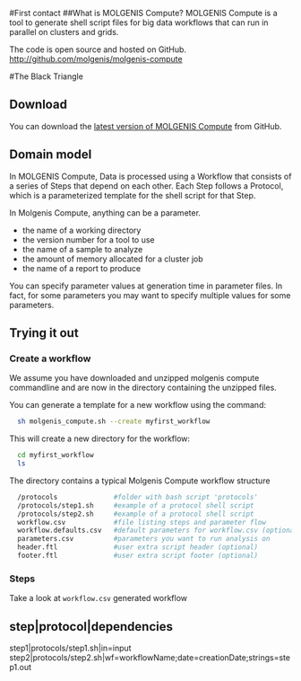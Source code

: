 #First contact
##What is MOLGENIS Compute?
MOLGENIS Compute is a tool to generate shell script files for big data workflows that can run in parallel on clusters and grids.

The code is open source and hosted on GitHub.
http://github.com/molgenis/molgenis-compute

#The Black Triangle

## Download
You can download the [latest version of MOLGENIS Compute](https://github.com/molgenis/molgenis-compute/releases) from GitHub.

## Domain model
In MOLGENIS Compute, Data is processed using a Workflow that consists of a series of Steps that depend on each other. Each Step follows a Protocol, which is a parameterized template for the shell script for that Step.

In Molgenis Compute, anything can be a parameter.

* the name of a working directory
* the version number for a tool to use
* the name of a sample to analyze
* the amount of memory allocated for a cluster job
* the name of a report to produce

You can specify parameter values at generation time in parameter files.
In fact, for some parameters you may want to specify multiple values for some parameters.

## Trying it out
### Create a workflow
We assume you have downloaded and unzipped molgenis compute commandline and are now in the directory containing the unzipped files.

You can generate a template for a new workflow using the command:

```bash
  sh molgenis_compute.sh --create myfirst_workflow
```

This will create a new directory for the workflow:

```bash
  cd myfirst_workflow
  ls
```

The directory contains a typical Molgenis Compute workflow structure

```bash
  /protocols              #folder with bash script 'protocols'
  /protocols/step1.sh     #example of a protocol shell script
  /protocols/step2.sh     #example of a protocol shell script
  workflow.csv            #file listing steps and parameter flow
  workflow.defaults.csv   #default parameters for workflow.csv (optional)
  parameters.csv          #parameters you want to run analysis on
  header.ftl              #user extra script header (optional)
  footer.ftl              #user extra script footer (optional)
```

### Steps
Take a look at `workflow.csv` generated workflow

step|protocol|dependencies
------------------------
step1|protocols/step1.sh|in=input
step2|protocols/step2.sh|wf=workflowName;date=creationDate;strings=step1.out

